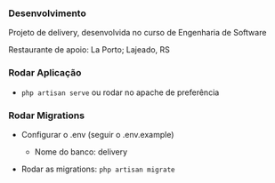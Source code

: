 ### Desenvolvimento

Projeto de delivery, desenvolvida no curso de Engenharia de Software

Restaurante de apoio: La Porto; Lajeado, RS


### Rodar Aplicação

- `php artisan serve` ou rodar no apache de preferência

### Rodar Migrations

- Configurar o .env (seguir o .env.example)
    - Nome do banco: delivery

- Rodar as migrations: `php artisan migrate`
